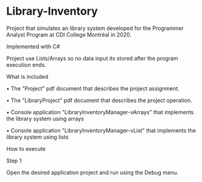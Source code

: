 # Library-Inventory
Project that simulates an library system developed for the Programmer Analyst Program at CDI College Montréal in 2020.

Implemented with C#

Project use Lists/Arrays so no data input its stored after the program execution ends.

What is included

• The "Project" pdf document that describes the project assignment.

• The "LibraryProject" pdf document that describes the project operation.

• Console application "LibraryInventoryManager-vArrays" that implements the library system using arrays

• Console application "LibraryInventoryManager-vList" that implements the library system using lists

How to execute

Step 1

Open the desired application project and run using the Debug menu.
